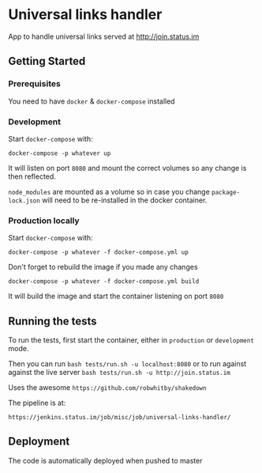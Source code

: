 # Universal links handler

App to handle universal links served at http://join.status.im

## Getting Started

### Prerequisites

You need to have `docker` & `docker-compose` installed

### Development

Start `docker-compose` with:

```
docker-compose -p whatever up
```

It will listen on port `8080` and mount the correct volumes so any change
is then reflected.

`node_modules` are mounted as a volume so in case you change `package-lock.json` 
will need to be re-installed in the docker container.

### Production locally

Start `docker-compose` with:

```
docker-compose -p whatever -f docker-compose.yml up
```

Don't forget to rebuild the image if you made any changes

```
docker-compose -p whatever -f docker-compose.yml build
```

It will build the image and start the container listening on port `8080`

## Running the tests

To run the tests, first start the container, either in `production` or `development` mode.

Then you can run `bash tests/run.sh -u localhost:8080` or to run against against the live server
`bash tests/run.sh -u http://join.status.im`

Uses the awesome `https://github.com/robwhitby/shakedown`

The pipeline is at:

`https://jenkins.status.im/job/misc/job/universal-links-handler/`

## Deployment

The code is automatically deployed when pushed to master
